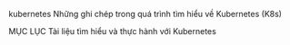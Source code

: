 kubernetes
Những ghi chép trong quá trình tìm hiểu về Kubernetes (K8s)

MỤC LỤC
Tài liệu tìm hiểu và thực hành với Kubernetes
